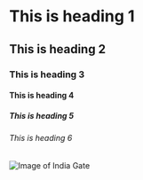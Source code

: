 # This is heading 1
## This is heading 2
### This is heading 3
#### This is heading 4
##### This is heading 5
###### This is heading 6



![Image of India Gate](https://images.news18.com/ibnlive/uploads/2022/01/indiagate-16430470974x3.jpg?impolicy=website&width=640&height=480)
